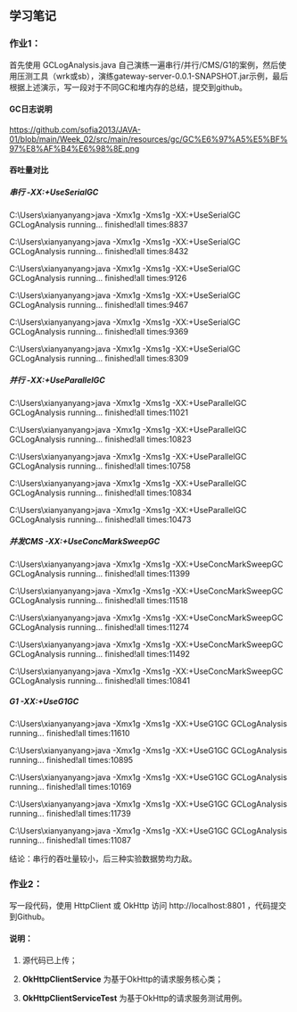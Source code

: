 
## 学习笔记
### 作业1：

首先使用 GCLogAnalysis.java 自己演练一遍串行/并行/CMS/G1的案例，然后使用压测工具（wrk或sb），演练gateway-server-0.0.1-SNAPSHOT.jar示例，最后根据上述演示，写一段对于不同GC和堆内存的总结，提交到github。

#### GC日志说明
https://github.com/sofia2013/JAVA-01/blob/main/Week_02/src/main/resources/gc/GC%E6%97%A5%E5%BF%97%E8%AF%B4%E6%98%8E.png

#### 吞吐量对比
##### 串行   -XX:+UseSerialGC
C:\Users\xianyanyang>java -Xmx1g -Xms1g -XX:+UseSerialGC GCLogAnalysis
running...
finished!all times:8837

C:\Users\xianyanyang>java -Xmx1g -Xms1g -XX:+UseSerialGC GCLogAnalysis
running...
finished!all times:8432

C:\Users\xianyanyang>java -Xmx1g -Xms1g -XX:+UseSerialGC GCLogAnalysis
running...
finished!all times:9126

C:\Users\xianyanyang>java -Xmx1g -Xms1g -XX:+UseSerialGC GCLogAnalysis
running...
finished!all times:9467

C:\Users\xianyanyang>java -Xmx1g -Xms1g -XX:+UseSerialGC GCLogAnalysis
running...
finished!all times:9369

C:\Users\xianyanyang>java -Xmx1g -Xms1g -XX:+UseSerialGC GCLogAnalysis
running...
finished!all times:8309
##### 并行   -XX:+UseParallelGC
C:\Users\xianyanyang>java -Xmx1g -Xms1g -XX:+UseParallelGC GCLogAnalysis
running...
finished!all times:11021

C:\Users\xianyanyang>java -Xmx1g -Xms1g -XX:+UseParallelGC GCLogAnalysis
running...
finished!all times:10823

C:\Users\xianyanyang>java -Xmx1g -Xms1g -XX:+UseParallelGC GCLogAnalysis
running...
finished!all times:10758

C:\Users\xianyanyang>java -Xmx1g -Xms1g -XX:+UseParallelGC GCLogAnalysis
running...
finished!all times:10834

C:\Users\xianyanyang>java -Xmx1g -Xms1g -XX:+UseParallelGC GCLogAnalysis
running...
finished!all times:10473
##### 并发CMS   -XX:+UseConcMarkSweepGC
C:\Users\xianyanyang>java -Xmx1g -Xms1g -XX:+UseConcMarkSweepGC GCLogAnalysis
running...
finished!all times:11399

C:\Users\xianyanyang>java -Xmx1g -Xms1g -XX:+UseConcMarkSweepGC GCLogAnalysis
running...
finished!all times:11518

C:\Users\xianyanyang>java -Xmx1g -Xms1g -XX:+UseConcMarkSweepGC GCLogAnalysis
running...
finished!all times:11274

C:\Users\xianyanyang>java -Xmx1g -Xms1g -XX:+UseConcMarkSweepGC GCLogAnalysis
running...
finished!all times:11492

C:\Users\xianyanyang>java -Xmx1g -Xms1g -XX:+UseConcMarkSweepGC GCLogAnalysis
running...
finished!all times:10841

##### G1   -XX:+UseG1GC
C:\Users\xianyanyang>java -Xmx1g -Xms1g -XX:+UseG1GC GCLogAnalysis
running...
finished!all times:11610

C:\Users\xianyanyang>java -Xmx1g -Xms1g -XX:+UseG1GC GCLogAnalysis
running...
finished!all times:10895

C:\Users\xianyanyang>java -Xmx1g -Xms1g -XX:+UseG1GC GCLogAnalysis
running...
finished!all times:10169

C:\Users\xianyanyang>java -Xmx1g -Xms1g -XX:+UseG1GC GCLogAnalysis
running...
finished!all times:11739

C:\Users\xianyanyang>java -Xmx1g -Xms1g -XX:+UseG1GC GCLogAnalysis
running...
finished!all times:11087

结论：串行的吞吐量较小，后三种实验数据势均力敌。

### 作业2：

写一段代码，使用 HttpClient 或 OkHttp 访问 http://localhost:8801 ，代码提交到Github。


#### 说明： 

1.  源代码已上传；

1.  **OkHttpClientService** 为基于OkHttp的请求服务核心类； 

1.  **OkHttpClientServiceTest** 为基于OkHttp的请求服务测试用例。
